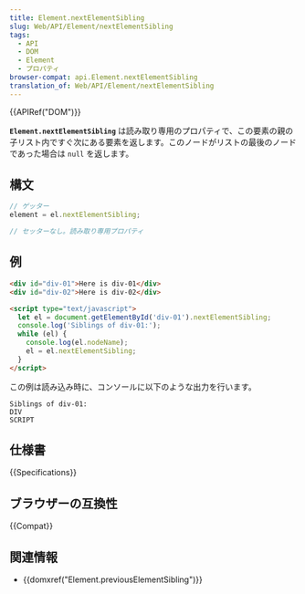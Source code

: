 ```yaml
---
title: Element.nextElementSibling
slug: Web/API/Element/nextElementSibling
tags:
  - API
  - DOM
  - Element
  - プロパティ
browser-compat: api.Element.nextElementSibling
translation_of: Web/API/Element/nextElementSibling
---
```

{{APIRef("DOM")}}

**`Element.nextElementSibling`** は読み取り専用のプロパティで、この要素の親の子リスト内ですぐ次にある要素を返します。このノードがリストの最後のノードであった場合は `null` を返します。

## 構文

```js
// ゲッター
element = el.nextElementSibling;

// セッターなし。読み取り専用プロパティ
```

## 例

```html
<div id="div-01">Here is div-01</div>
<div id="div-02">Here is div-02</div>

<script type="text/javascript">
  let el = document.getElementById('div-01').nextElementSibling;
  console.log('Siblings of div-01:');
  while (el) {
    console.log(el.nodeName);
    el = el.nextElementSibling;
  }
</script>
```

この例は読み込み時に、コンソールに以下のような出力を行います。

```
Siblings of div-01:
DIV
SCRIPT
```

## 仕様書

{{Specifications}}

## ブラウザーの互換性

{{Compat}}

## 関連情報

- {{domxref("Element.previousElementSibling")}}
